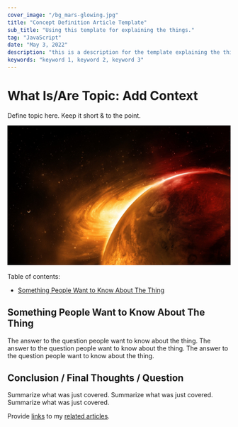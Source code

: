```yaml
---
cover_image: "/bg_mars-glowing.jpg"
title: "Concept Definition Article Template"
sub_title: "Using this template for explaining the things."
tag: "JavaScript"
date: "May 3, 2022"
description: "this is a description for the template explaining the thing."
keywords: "keyword 1, keyword 2, keyword 3"
---
```


# **What Is/Are Topic: Add Context**

Define topic here. Keep it short & to the point.

![test image](../public/bg_mars-glowing.jpg)

Table of contents:

- [Something People Want to Know About The Thing](#something-people-want-to-know-about-the-thing)

## **Something People Want to Know About The Thing**

The answer to the question people want to know about the thing. The answer to the question people want to know about the thing. The answer to the question people want to know about the thing.

## **Conclusion / Final Thoughts / Question**

Summarize what was just covered. Summarize what was just covered. Summarize what was just covered.

Provide [links]() to my [related articles]().
